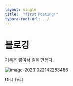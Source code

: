 ```yaml
---
layout: single
title:  "first Posting!"
typora-root-url: ../
---
```


# 블로깅
기록은 쌓여서 길을 만든다.

![image-20231022142253486](/images/2023-10-22-first/image-20231022142253486.png)

<script src="https://gist.github.com/XOHW91/84289ad8ac39d9472095e1749be1580a.js"></script>

Gist Test 

